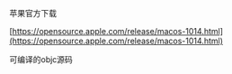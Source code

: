 苹果官方下载

[https://opensource.apple.com/release/macos-1014.html](https://opensource.apple.com/release/macos-1014.html)


可编译的objc源码
